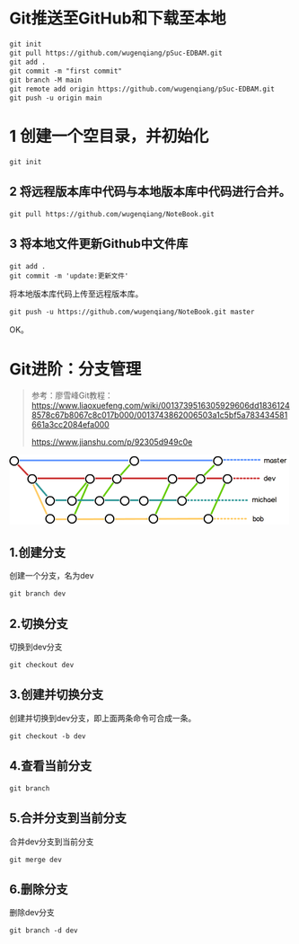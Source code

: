 # Git推送至GitHub和下载至本地



```
git init
git pull https://github.com/wugenqiang/pSuc-EDBAM.git
git add .
git commit -m "first commit"
git branch -M main
git remote add origin https://github.com/wugenqiang/pSuc-EDBAM.git
git push -u origin main
```



# 1 创建一个空目录，并初始化

```shell
git init
```



## 2 将远程版本库中代码与本地版本库中代码进行合并。

```shell
git pull https://github.com/wugenqiang/NoteBook.git
```



## 3 将本地文件更新Github中文件库

```shell
git add .
git commit -m 'update:更新文件'
```

将本地版本库代码上传至远程版本库。

```shell
git push -u https://github.com/wugenqiang/NoteBook.git master
```

OK。



# Git进阶：分支管理

> 参考：廖雪峰Git教程：https://www.liaoxuefeng.com/wiki/0013739516305929606dd18361248578c67b8067c8c017b000/0013743862006503a1c5bf5a783434581661a3cc2084efa000
>
> https://www.jianshu.com/p/92305d949c0e

![](docs/software-engineering/09-toolchain/attachments/git_use_method/d92da79c601f3ab206a49bc00fd6a6bc_MD5.png)

## 1.创建分支

创建一个分支，名为dev

```
git branch dev
```

## 2.切换分支

切换到dev分支

```
git checkout dev
```

## 3.创建并切换分支

创建并切换到dev分支，即上面两条命令可合成一条。

```
git checkout -b dev
```

## 4.查看当前分支

```
git branch
```

## 5.合并分支到当前分支

合并dev分支到当前分支

```
git merge dev
```

## 6.删除分支

删除dev分支

```
git branch -d dev
```

